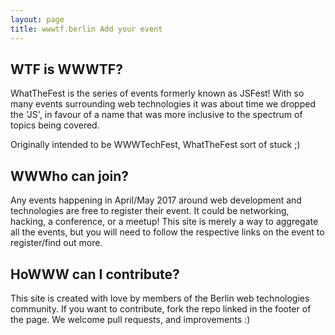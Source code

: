 ```yaml
---
layout: page
title: wwwtf.berlin Add your event
---
```


## WTF is WWWTF?
WhatTheFest is the series of events formerly known as JSFest!
With so many events surrounding web technologies it was about time we dropped the 'JS',
in favour of a name that was more inclusive to the spectrum of topics being covered.

Originally intended to be WWWTechFest, WhatTheFest sort of stuck ;)

## WWWho can join?
Any events happening in April/May 2017 around web development and technologies
are free to register their event. It could be networking, hacking, a conference,
or a meetup! This site is merely a way to aggregate all the events, but you will
need to follow the respective links on the event to register/find out more.

## HoWWW can I contribute?
This site is created with love by members of the Berlin web technologies community.
If you want to contribute, fork the repo linked in the footer of the page. We
welcome pull requests, and improvements :)
